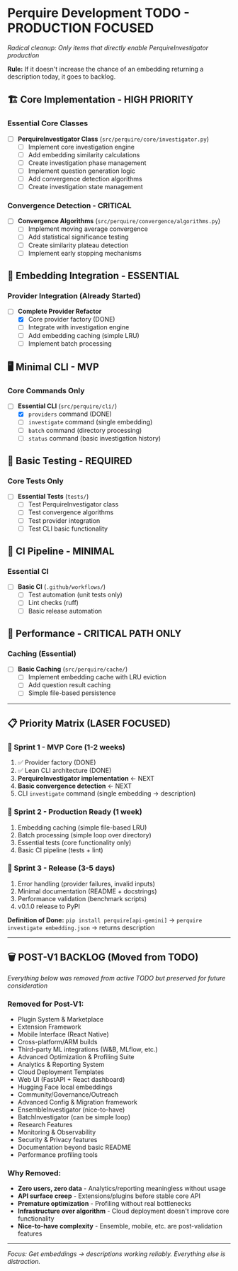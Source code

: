 # Perquire Development TODO - PRODUCTION FOCUSED

*Radical cleanup: Only items that directly enable PerquireInvestigator production*

**Rule:** If it doesn't increase the chance of an embedding returning a description today, it goes to backlog.

## 🏗️ Core Implementation - HIGH PRIORITY

### Essential Core Classes
- [ ] **PerquireInvestigator Class** (`src/perquire/core/investigator.py`)
  - [ ] Implement core investigation engine 
  - [ ] Add embedding similarity calculations
  - [ ] Create investigation phase management
  - [ ] Implement question generation logic
  - [ ] Add convergence detection algorithms
  - [ ] Create investigation state management

### Convergence Detection - CRITICAL
- [ ] **Convergence Algorithms** (`src/perquire/convergence/algorithms.py`)
  - [ ] Implement moving average convergence
  - [ ] Add statistical significance testing  
  - [ ] Create similarity plateau detection
  - [ ] Implement early stopping mechanisms

## 🔢 Embedding Integration - ESSENTIAL

### Provider Integration (Already Started)
- [ ] **Complete Provider Refactor** 
  - [x] Core provider factory (DONE)
  - [ ] Integrate with investigation engine
  - [ ] Add embedding caching (simple LRU)
  - [ ] Implement batch processing

## 🖥️ Minimal CLI - MVP

### Core Commands Only
- [ ] **Essential CLI** (`src/perquire/cli/`)
  - [x] `providers` command (DONE)
  - [ ] `investigate` command (single embedding)
  - [ ] `batch` command (directory processing)  
  - [ ] `status` command (basic investigation history)

## 🧪 Basic Testing - REQUIRED

### Core Tests Only
- [ ] **Essential Tests** (`tests/`)
  - [ ] Test PerquireInvestigator class
  - [ ] Test convergence algorithms
  - [ ] Test provider integration
  - [ ] Test CLI basic functionality

## 🔄 CI Pipeline - MINIMAL

### Essential CI
- [ ] **Basic CI** (`.github/workflows/`)
  - [ ] Test automation (unit tests only)
  - [ ] Lint checks (ruff)
  - [ ] Basic release automation

## 🎯 Performance - CRITICAL PATH ONLY

### Caching (Essential)
- [ ] **Basic Caching** (`src/perquire/cache/`)
  - [ ] Implement embedding cache with LRU eviction
  - [ ] Add question result caching
  - [ ] Simple file-based persistence

---

## 📋 Priority Matrix (LASER FOCUSED)

### 🎯 Sprint 1 - MVP Core (1-2 weeks)
1. ✅ Provider factory (DONE)
2. ✅ Lean CLI architecture (DONE)  
3. **PerquireInvestigator implementation** ← NEXT
4. **Basic convergence detection** ← NEXT
5. CLI `investigate` command (single embedding → description)

### 🚀 Sprint 2 - Production Ready (1 week)  
1. Embedding caching (simple file-based LRU)
2. Batch processing (simple loop over directory)
3. Essential tests (core functionality only)
4. Basic CI pipeline (tests + lint)

### 🎉 Sprint 3 - Release (3-5 days)
1. Error handling (provider failures, invalid inputs)
2. Minimal documentation (README + docstrings)
3. Performance validation (benchmark scripts)
4. v0.1.0 release to PyPI

**Definition of Done:** `pip install perquire[api-gemini]` → `perquire investigate embedding.json` → returns description

---

## 🗑️ POST-V1 BACKLOG (Moved from TODO)

*Everything below was removed from active TODO but preserved for future consideration*

### Removed for Post-V1:
- Plugin System & Marketplace
- Extension Framework  
- Mobile Interface (React Native)
- Cross-platform/ARM builds
- Third-party ML integrations (W&B, MLflow, etc.)
- Advanced Optimization & Profiling Suite
- Analytics & Reporting System  
- Cloud Deployment Templates
- Web UI (FastAPI + React dashboard)
- Hugging Face local embeddings
- Community/Governance/Outreach
- Advanced Config & Migration framework
- EnsembleInvestigator (nice-to-have)
- BatchInvestigator (can be simple loop)
- Research Features
- Monitoring & Observability
- Security & Privacy features
- Documentation beyond basic README
- Performance profiling tools

### Why Removed:
- **Zero users, zero data** - Analytics/reporting meaningless without usage
- **API surface creep** - Extensions/plugins before stable core API
- **Premature optimization** - Profiling without real bottlenecks
- **Infrastructure over algorithm** - Cloud deployment doesn't improve core functionality
- **Nice-to-have complexity** - Ensemble, mobile, etc. are post-validation features

---

*Focus: Get embeddings → descriptions working reliably. Everything else is distraction.*